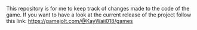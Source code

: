 This repository is for me to keep track of changes made to the code of the game. 
If you want to have a look at the current release of the project follow this link:
https://gamejolt.com/@KayWaii018/games
